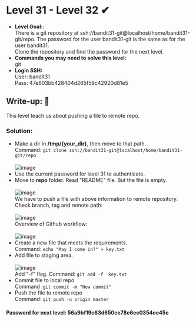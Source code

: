# Level 31 - Level 32 ✔
- **Level Goal:**:<br>
There is a git repository at ssh://bandit31-git@localhost/home/bandit31-git/repo. The password for the user bandit31-git is the same as for the user bandit31.<br> 
Clone the repository and find the password for the next level.<br>
- **Commands you may need to solve this level:**<br>
git<br>
- **Login SSH:**<br>
User: bandit31<br>
Pass: 47e603bb428404d265f59c42920d81e5<br>
## Write-up: 📝<br>
This level teach us about pushing a file to remote repo.

### Solution:<br>
- Make a dir in **/tmp/{your_dir}**, then move to that path.<br>
Command: `git clone ssh://bandit31-git@localhost/home/bandit31-git/repo`<br><br>
![image](https://user-images.githubusercontent.com/48288606/144733105-6d078c82-834e-48db-a86e-100ad6e1f6d9.png)
- Use the current password for level 31 to authenticate.
- Move to **repo** folder. Read "README" file. But the file is empty.<br><br>
![image](https://user-images.githubusercontent.com/48288606/144733117-0ad109b3-623a-4476-a45b-e0f1c7c144b4.png)<br>
We have to push a file with above information to remote repository. Check branch, tag and remote path: <br><br>
![image](https://user-images.githubusercontent.com/48288606/144733505-f62b57f4-3426-41a6-8b3f-96d162cf987d.png)<br>
Overview of Github workflow:<br><br>
![image](https://user-images.githubusercontent.com/48288606/144733449-9310a9f6-78da-4713-bced-c1223e4a50dd.png)
- Create a new file that meets the requirements. <br>
Command: `echo "May I come in?" > key.txt`
- Add file to staging area.<br><br>
![image](https://user-images.githubusercontent.com/48288606/144733347-2509c63d-4c47-4dea-bf00-888a813b8c71.png)<br>
Add "-f" flag. Command: `git add -f  key.txt `
- Commit file to local repo <br>
Command :`git commit -m "New commit"`<br>
- Push the file to remote repo <br>
Command: `git push -u origin master`

#### Password for next level: 56a9bf19c63d650ce78e6ec0354ee45e 



